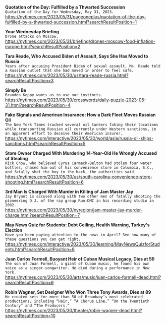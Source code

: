 **Quotation of the Day: Fulfilled by a Thwarted Succession**\
`Quotation of the Day for Wednesday, May 31, 2023.`\
https://nytimes.com/2023/05/31/pageoneplus/quotation-of-the-day-fulfilled-by-a-thwarted-succession.html?searchResultPosition=1

**Your Wednesday Briefing**\
`Drone attacks on Moscow.`\
https://nytimes.com/2023/05/31/briefing/drones-moscow-food-inflation-europe.html?searchResultPosition=2

**Tara Reade, Who Accused Biden of Assault, Says She Has Moved to Russia**\
`Years after accusing President Biden of sexual assault, Ms. Reade told a Russian outlet that she had moved in order to feel safe.`\
https://nytimes.com/2023/05/30/us/tara-reade-russia.html?searchResultPosition=3

**Simply Be**\
`Brandon Koppy wants us to use our instincts.`\
https://nytimes.com/2023/05/30/crosswords/daily-puzzle-2023-05-31.html?searchResultPosition=4

**Fake Signals and American Insurance: How a Dark Fleet Moves Russian Oil**\
`The New York Times tracked several oil tankers faking their locations while transporting Russian oil currently under Western sanctions, in an apparent effort to deceive their American insurer.`\
https://nytimes.com/interactive/2023/05/30/world/asia/russia-oil-ships-sanctions.html?searchResultPosition=5

**Store Owner Charged With Murdering 14-Year-Old He Wrongly Accused of Stealing**\
`Rick Chow, who believed Cyrus Carmack-Belton had stolen four water bottles, chased him out of his convenience store in Columbia, S.C., and fatally shot the boy in the back, the authorities said.`\
https://nytimes.com/2023/05/30/us/south-carolina-convenience-store-shooting.html?searchResultPosition=6

**3rd Man Is Charged With Murder in Killing of Jam Master Jay**\
`Jay Bryant is accused along with two other men of fatally shooting the pioneering D.J. of the rap group Run-DMC in his recording studio in 2002.`\
https://nytimes.com/2023/05/30/nyregion/jam-master-jay-murder-charge.html?searchResultPosition=7

**May News Quiz for Students: Debt Ceiling, Health Warning, Turkey's Election**\
`Have you been paying attention to the news in April? See how many of these questions you can get right.`\
https://nytimes.com/interactive/2023/05/30/learning/MayNewsQuizforStudents.html?searchResultPosition=8

**Juan Carlos Formell, Buoyant Heir of Cuban Musical Legacy, Dies at 59**\
`The son of Juan Formell, a giant of Cuban music, he found his own voice as a singer-songwriter. He died during a performance in New York.`\
https://nytimes.com/2023/05/30/arts/music/juan-carlos-formell-dead.html?searchResultPosition=9

**Robin Wagner, Set Designer Who Won Three Tony Awards, Dies at 89**\
`He created sets for more than 50 of Broadway’s most celebrated productions, including “Hair,” “A Chorus Line,” “On the Twentieth Century” and “The Producers.”`\
https://nytimes.com/2023/05/30/theater/robin-wagner-dead.html?searchResultPosition=10

